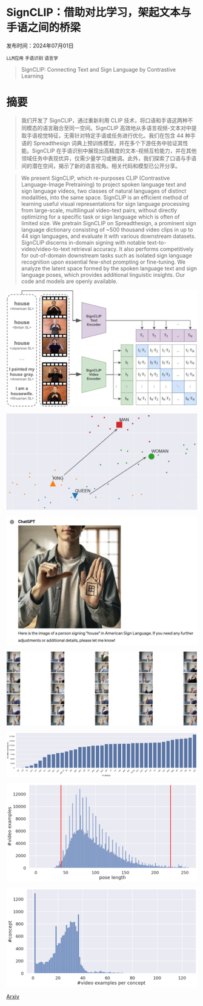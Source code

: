 # SignCLIP：借助对比学习，架起文本与手语之间的桥梁

发布时间：2024年07月01日

`LLM应用` `手语识别` `语言学`

> SignCLIP: Connecting Text and Sign Language by Contrastive Learning

# 摘要

> 我们开发了 SignCLIP，通过重新利用 CLIP 技术，将口语和手语这两种不同模态的语言融合至同一空间。SignCLIP 高效地从多语言视频-文本对中提取手语视觉特征，无需针对特定手语或任务进行优化。我们在包含 44 种手语的 Spreadthesign 词典上预训练模型，并在多个下游任务中验证其性能。SignCLIP 在手语识别中展现出高精度的文本-视频互检能力，并在其他领域任务中表现优异，仅需少量学习或微调。此外，我们探索了口语与手语间的潜在空间，揭示了新的语言视角。相关代码和模型已公开分享。

> We present SignCLIP, which re-purposes CLIP (Contrastive Language-Image Pretraining) to project spoken language text and sign language videos, two classes of natural languages of distinct modalities, into the same space. SignCLIP is an efficient method of learning useful visual representations for sign language processing from large-scale, multilingual video-text pairs, without directly optimizing for a specific task or sign language which is often of limited size.
  We pretrain SignCLIP on Spreadthesign, a prominent sign language dictionary consisting of ~500 thousand video clips in up to 44 sign languages, and evaluate it with various downstream datasets. SignCLIP discerns in-domain signing with notable text-to-video/video-to-text retrieval accuracy. It also performs competitively for out-of-domain downstream tasks such as isolated sign language recognition upon essential few-shot prompting or fine-tuning.
  We analyze the latent space formed by the spoken language text and sign language poses, which provides additional linguistic insights. Our code and models are openly available.

![SignCLIP：借助对比学习，架起文本与手语之间的桥梁](../../../paper_images/2407.01264/x1.png)

![SignCLIP：借助对比学习，架起文本与手语之间的桥梁](../../../paper_images/2407.01264/x2.png)

![SignCLIP：借助对比学习，架起文本与手语之间的桥梁](../../../paper_images/2407.01264/house.png)

![SignCLIP：借助对比学习，架起文本与手语之间的桥梁](../../../paper_images/2407.01264/RWTHFS.png)

![SignCLIP：借助对比学习，架起文本与手语之间的桥梁](../../../paper_images/2407.01264/sp_language_distribution.png)

![SignCLIP：借助对比学习，架起文本与手语之间的桥梁](../../../paper_images/2407.01264/sp_pose_length_distribution.png)

![SignCLIP：借助对比学习，架起文本与手语之间的桥梁](../../../paper_images/2407.01264/sp_concept_distribution.png)

[Arxiv](https://arxiv.org/abs/2407.01264)